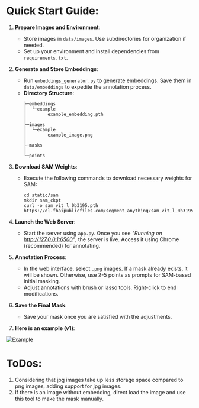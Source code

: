 # **Quick Start Guide**:

1. **Prepare Images and Environment**:
   - Store images in `data/images`. Use subdirectories for organization if needed.
   - Set up your environment and install dependencies from `requirements.txt`.

2. **Generate and Store Embeddings**:
   - Run `embeddings_generator.py` to generate embeddings. Save them in `data/embeddings` to expedite the annotation process.
   - **Directory Structure**:
     ```
     ├─embeddings
     │  └─example
     │        example_embedding.pth
     │
     ├─images
     │  └─example
     │        example_image.png
     │
     ├─masks
     │
     └─points
     ```

3. **Download SAM Weights**:
   - Execute the following commands to download necessary weights for SAM:
     ```
     cd static/sam
     mkdir sam_ckpt
     curl -o sam_vit_l_0b3195.pth https://dl.fbaipublicfiles.com/segment_anything/sam_vit_l_0b3195.pth
     ```

4. **Launch the Web Server**:
   - Start the server using `app.py`. Once you see *"Running on http://127.0.0.1:6500"*, the server is live. Access it using Chrome (recommended) for annotating.

5. **Annotation Process**:
   - In the web interface, select `.png` images. If a mask already exists, it will be shown. Otherwise, use 2-5 points as prompts for SAM-based initial masking.
   - Adjust annotations with brush or lasso tools. Right-click to end modifications.

6. **Save the Final Mask**:
   - Save your mask once you are satisfied with the adjustments.  

7. **Here is an example (v1)**:  

<img src="static/images/example.gif" alt="Example">

# **ToDos**:
1. Considering that jpg images take up less storage space compared to png images, adding support for jpg images.
2. If there is an image without embedding, direct load the image and use this tool to make the mask manually.